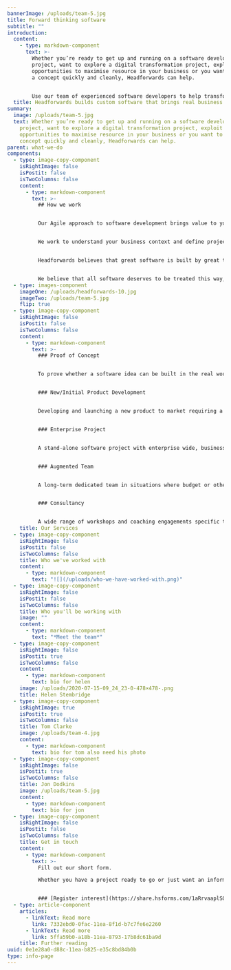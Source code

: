```yaml
---
bannerImage: /uploads/team-5.jpg
title: Forward thinking software
subtitle: ""
introduction:
  content:
    - type: markdown-component
      text: >-
        Whether you’re ready to get up and running on a software development
        project, want to explore a digital transformation project, exploit
        opportunities to maximise resource in your business or you want to test
        a concept quickly and cleanly, Headforwards can help. 


        Use our team of experienced software developers to help transform your business.
  title: Headforwards builds custom software that brings real business value.
summary:
  image: /uploads/team-5.jpg
  text: Whether you’re ready to get up and running on a software development
    project, want to explore a digital transformation project, exploit
    opportunities to maximise resource in your business or you want to test a
    concept quickly and cleanly, Headforwards can help.
parent: what-we-do
components:
  - type: image-copy-component
    isRightImage: false
    isPostit: false
    isTwoColumns: false
    content:
      - type: markdown-component
        text: >-
          ## How we work


          Our Agile approach to software development brings value to your business from the start.


          We work to understand your business context and define projects around your objectives.  Depending on your needs, our teams may be augmented with temporary developer resource or product, technical and facilitation consultancy. This flexibility can assist in rapid team creation and - in turn - rapid project starts. 


          Headforwards believes that great software is built by great teams. We believe in people over process and build our teams based on each job’s specific needs to make sure our clients get the right product. 


          We believe that all software deserves to be treated this way, irrespective of size of project or roadmap.
  - type: images-component
    imageOne: /uploads/headforwards-10.jpg
    imageTwo: /uploads/team-5.jpg
    flip: true
  - type: image-copy-component
    isRightImage: false
    isPostit: false
    isTwoColumns: false
    content:
      - type: markdown-component
        text: >-
          ### Proof of Concept


          To prove whether a software idea can be built in the real world, what technologies should be used and whether the software is likely to be adopted by its intended users.


          ### New/Initial Product Development


          Developing and launching a new product to market requiring a rapid development cycle, strategy support, UX design and customer testing all in close client collaboration.


          ### Enterprise Project


          A stand-alone software project with enterprise wide, business goals where the client either doesn’t have the tech capability or they are at capacity with core work.


          ### Augmented Team


          A long-term dedicated team in situations where budget or other constraints don’t allow a full, cross-functional team. This model offers access to bursts of support or specialist expertise as and when appropriate.


          ### Consultancy


          A wide range of workshops and coaching engagements specific to a client’s needs from Vision and Roadmap creation to Agile coaching and Agile transformation support.
    title: Our Services
  - type: image-copy-component
    isRightImage: false
    isPostit: false
    isTwoColumns: false
    title: Who we've worked with
    content:
      - type: markdown-component
        text: "![](/uploads/who-we-have-worked-with.png)"
  - type: image-copy-component
    isRightImage: false
    isPostit: false
    isTwoColumns: false
    title: Who you'll be working with
    image: ""
    content:
      - type: markdown-component
        text: "*Meet the team*"
  - type: image-copy-component
    isRightImage: false
    isPostit: true
    isTwoColumns: false
    content:
      - type: markdown-component
        text: bio for helen
    image: /uploads/2020-07-15-09_24_23-0-478×478-.png
    title: Helen Stembridge
  - type: image-copy-component
    isRightImage: true
    isPostit: true
    isTwoColumns: false
    title: Tom Clarke
    image: /uploads/team-4.jpg
    content:
      - type: markdown-component
        text: bio for tom also need his photo
  - type: image-copy-component
    isRightImage: false
    isPostit: true
    isTwoColumns: false
    title: Jon Dodkins
    image: /uploads/team-5.jpg
    content:
      - type: markdown-component
        text: bio for jon
  - type: image-copy-component
    isRightImage: false
    isPostit: false
    isTwoColumns: false
    title: Get in touch
    content:
      - type: markdown-component
        text: >-
          Fill out our short form. 

          Whether you have a project ready to go or just want an informal chat about exploring opportunities, one of our team will be in touch.


          ### [Register interest](https://share.hsforms.com/1aRrvaaplSQC-3z6Gqj-G8Qzec3)
  - type: article-component
    articles:
      - linkText: Read more
        link: 7332ebd0-0fac-11ea-8f1d-b7c7fe6e2260
      - linkText: Read more
        link: 5ffa59b0-a18b-11ea-8793-17b8dc61ba9d
    title: Further reading
uuid: 0e1e28a0-d88c-11ea-b825-e35c8bd84b0b
type: info-page
---
```

